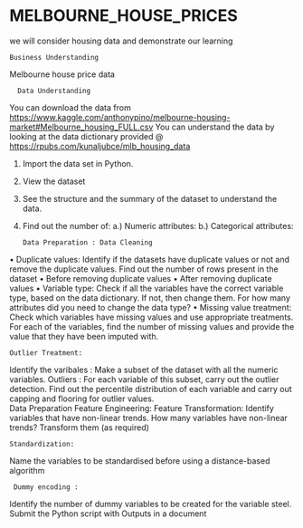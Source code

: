 # MELBOURNE_HOUSE_PRICES
we will consider housing data and demonstrate our learning

    Business Understanding 
    
 Melbourne house price data
 
      Data Understanding
You can download the data from https://www.kaggle.com/anthonypino/melbourne-housing-market#Melbourne_housing_FULL.csv
You can understand the data by looking at the data dictionary provided @ https://rpubs.com/kunaljubce/mlb_housing_data
1.	Import the data set in Python.
2.	View the dataset
3.	See the structure and the summary of the dataset to understand the data.
4.	Find out the number of:
	     a.) Numeric attributes:
	     b.) Categorical attributes:
       
        Data Preparation : Data Cleaning
  
•	Duplicate values: Identify if the datasets have duplicate values or not and remove the duplicate values. 
	Find out the number of rows present in the dataset
•	Before removing duplicate values
•	After removing duplicate values
•	Variable type: Check if all the variables have the correct variable type, based on the data dictionary. If not, then change them.
		For how many attributes did you need to change the data type?
•	Missing value treatment: Check which variables have missing values and use appropriate treatments. 
		For each of the variables, find the number of missing values and provide the value that they have been imputed with.
    
    Outlier Treatment: 
    
Identify the varibales : Make a subset of the dataset with all the numeric variables. 
		Outliers : For each variable of this subset, carry out the outlier detection. Find out the percentile distribution of each variable and carry out capping and flooring for outlier values.  
 Data Preparation Feature Engineering:
	Feature Transformation:
		Identify variables that have non-linear trends.
		How many variables have non-linear trends?
		Transform them (as required)
    
    Standardization:
Name the variables to be standardised before using a distance-based algorithm
   
     Dummy encoding :
Identify the number of dummy variables to be created for the variable steel.
Submit the Python script with Outputs in a document
